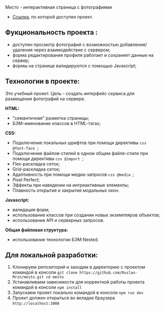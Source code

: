 Место - интерактивная страница с фотографиями

* [Ссылка](https://ruslan-mrzn.github.io/mesto/index.html "сервис Mesto"), по которой доступен проект.

## Фукциональность проекта :
* доступен просмотр фотографий c возможностью добавления/удаления через взаимодействие с сервером;
* форма редактирования профиля работает и сохраняет данные на сервер;
* формы на странице валидируются с помощью Javascript;

## Технологии в проекте:
Это учебный проект. Цель - создать интерфейс сервиса для размещения фотографий на сервере.

**HTML:**
* "семантичная" разметка страницы;
* БЭМ-именование классов в HTML-тэгах;

**CSS:**
* Подключение локальных шрифтов при помощи директивы ```css @font-face ```;
* Подключение файлов-стилей в одном общем файле-стиле при помощи директивы ```css @import ```;
* Flex-раскладка сеток;
* Grid-раскладка сеток;
* Адаптивность при помощи медиа-запросов ```css @media ```;
* Pixel Perfect;
* Эффекты при наведении на интреактивные элементы;
* Плавность открытия и закрытия модальных окон.

**Javascript:**
* валидация форм;
* использование классов при создании новых экземпляров объектов;
* использование API и серверных запросов.

**Общая файловая структура:**
* использование технологии БЭМ Nested.

## Для локальной разработки:
1. Клонируем репозиторий и заходим в директорию с проектом командой в консоли ```git clone https://github.com/Ruslan-Mrzn/mesto.git cd mesto```
2. Устанавливаем зависимости для корректной работы проекта командой в консоли ``` npm install ```
3. Запускаем проект локально командой в консоли ``` npm run dev ```
4. Проект должен открыться во вкладке браузера ``` http://localhost:3000 ```
